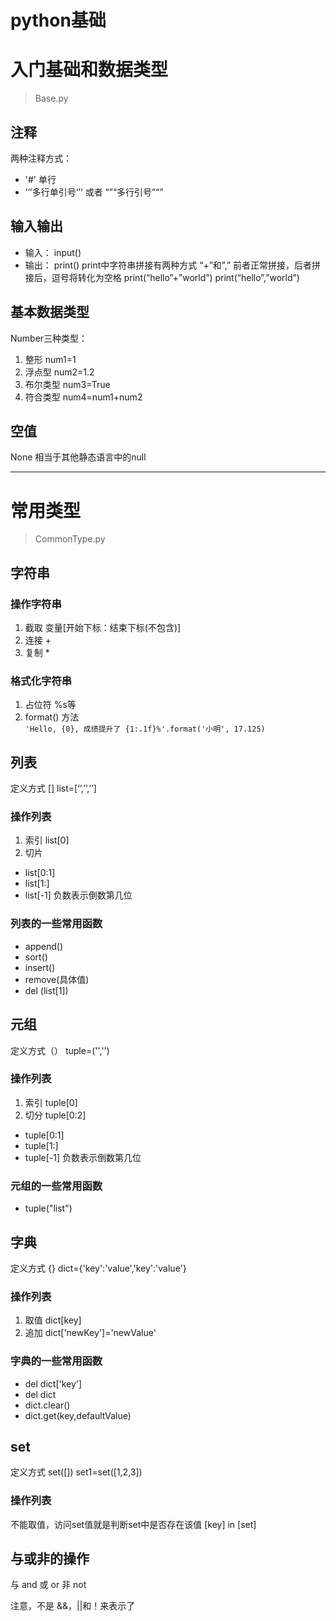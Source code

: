 # python基础

# 入门基础和数据类型
> Base.py
## 注释
两种注释方式：
* '#' 单行
* ’‘’多行单引号‘’‘    或者 “”“多行引号”“”


## 输入输出
* 输入：    input()
* 输出：    print()
print中字符串拼接有两种方式    “+”和”,”  前者正常拼接，后者拼接后，逗号将转化为空格
print(“hello”+”world”)
print(“hello”,”world”)


## 基本数据类型
Number三种类型：
1. 整形              num1=1
2. 浮点型         num2=1.2
3. 布尔类型     num3=True
4. 符合类型     num4=num1+num2

## 空值
None   相当于其他静态语言中的null

------
# 常用类型
> CommonType.py
## 字符串
### 操作字符串
1. 截取     变量[开始下标：结束下标(不包含)]
2. 连接      +
3. 复制      *
### 格式化字符串
1. 占位符   %s等
2. format() 方法     
```'Hello, {0}, 成绩提升了 {1:.1f}%'.format('小明', 17.125)```

## 列表

定义方式 [] 
list=[‘’,’’,’’]
### 操作列表
1. 索引    list[0]
2. 切片    
* list[0:1]   
* list[1:]
* list[-1]  负数表示倒数第几位
### 列表的一些常用函数
* append()
* sort()
* insert()
* remove(具体值)
* del (list[1])

## 元组

定义方式（）
tuple=('','')

### 操作列表
1. 索引  tuple[0]
2. 切分  tuple[0:2]
* tuple[0:1]   
* tuple[1:]
* tuple[-1]  负数表示倒数第几位

### 元组的一些常用函数
* tuple("list")

## 字典

定义方式 {}
dict={'key':'value','key':'value'}

### 操作列表
1. 取值  dict[key] 
2. 追加  dict['newKey']='newValue'


### 字典的一些常用函数
* del dict['key']
* del dict
* dict.clear()
* dict.get(key,defaultValue) 

## set

定义方式 set([])
set1=set([1,2,3])

### 操作列表
不能取值，访问set值就是判断set中是否存在该值
[key] in [set]

## 与或非的操作
与 and  或  or   非  not

注意，不是 &&，||和！来表示了